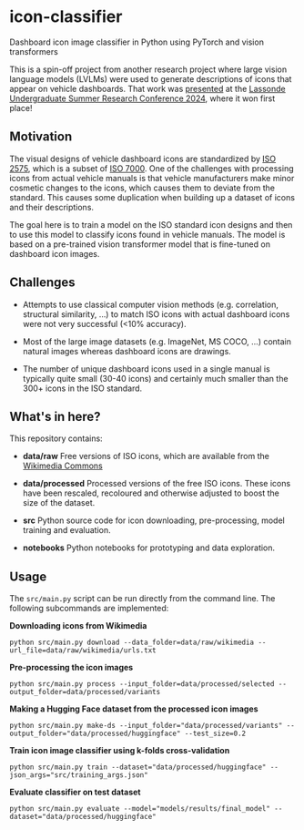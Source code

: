 # icon-classifier
Dashboard icon image classifier in Python using PyTorch and vision transformers

This is a spin-off project from another research project where large vision language models (LVLMs) were used to generate descriptions of icons that appear on vehicle dashboards. That work was [presented](docs/LUSRC2024_poster.pdf) at the [Lassonde Undergraduate Summer Research Conference 2024](https://lassonde.yorku.ca/research/lassonde-undergraduate-research-conference-2024-2), where it won first place!

## Motivation

The visual designs of vehicle dashboard icons are standardized by [ISO 2575](https://www.iso.org/obp/ui/#iso:std:iso:2575:ed-9:v1:en), which is a subset of [ISO 7000](https://www.iso.org/obp/ui/#iso:pub:PUB400001:en). One of the challenges with processing icons from actual vehicle manuals is that vehicle manufacturers make minor cosmetic changes to the icons, which causes them to deviate from the standard. This causes some duplication when building up a dataset of icons and their descriptions.

The goal here is to train a model on the ISO standard icon designs and then to use this model to classify icons found in vehicle manuals. The model is based on a pre-trained vision transformer model that is fine-tuned on dashboard icon images.

## Challenges

- Attempts to use classical computer vision methods (e.g. correlation, structural similarity, ...) to match ISO icons with actual dashboard icons were not very successful (<10% accuracy).

- Most of the large image datasets (e.g. ImageNet, MS COCO, ...) contain natural images whereas dashboard icons are drawings.

- The number of unique dashboard icons used in a single manual is typically quite small (30-40 icons) and certainly much smaller than the 300+ icons in the ISO standard.

## What's in here?

This repository contains:

- **data/raw** Free versions of ISO icons, which are available from the [Wikimedia Commons](https://commons.wikimedia.org/wiki/Category:Dashboard_SVG_icons)

- **data/processed** Processed versions of the free ISO icons. These icons have been rescaled, recoloured and otherwise adjusted to boost the size of the dataset.

- **src** Python source code for icon downloading, pre-processing, model training and evaluation.

- **notebooks** Python notebooks for prototyping and data exploration.

## Usage

The `src/main.py` script can be run directly from the command line. The following subcommands are implemented:

**Downloading icons from Wikimedia**
```
python src/main.py download --data_folder=data/raw/wikimedia --url_file=data/raw/wikimedia/urls.txt
```

**Pre-processing the icon images**
```
python src/main.py process --input_folder=data/processed/selected --output_folder=data/processed/variants
```

**Making a Hugging Face dataset from the processed icon images**
```
python src/main.py make-ds --input_folder="data/processed/variants" --output_folder="data/processed/huggingface" --test_size=0.2
```

**Train icon image classifier using k-folds cross-validation**
```
python src/main.py train --dataset="data/processed/huggingface" --json_args="src/training_args.json"
```

**Evaluate classifier on test dataset**
```
python src/main.py evaluate --model="models/results/final_model" --dataset="data/processed/huggingface"
```
